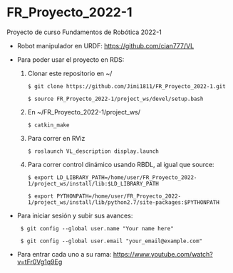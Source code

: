 # FR_Proyecto_2022-1
Proyecto de curso Fundamentos de Robótica 2022-1

* Robot manipulador en URDF: https://github.com/cian777/VL

* Para poder usar el proyecto en RDS: 

  1. Clonar este repositorio en ~/
      ```
      $ git clone https://github.com/Jimi1811/FR_Proyecto_2022-1.git

      $ source FR_Proyecto_2022-1/project_ws/devel/setup.bash
      ```
  3. En ~/FR_Proyecto_2022-1/project_ws/
  
      `$ catkin_make`

  4. Para correr en RViz

      `$ roslaunch VL_description display.launch`
  
  5. Para correr control dinámico usando RBDL, al igual que source:
      ```
      $ export LD_LIBRARY_PATH=/home/user/FR_Proyecto_2022-1/project_ws/install/lib:$LD_LIBRARY_PATH
      
      $ export PYTHONPATH=/home/user/FR_Proyecto_2022-1/project_ws/install/lib/python2.7/site-packages:$PYTHONPATH

* Para iniciar sesión y subir sus avances:
    ```
     $ git config --global user.name "Your name here"

     $ git config --global user.email "your_email@example.com" 
    ```
* Para entrar cada uno a su rama: https://www.youtube.com/watch?v=tFr0Vg1q9Eg
